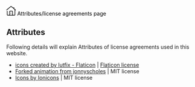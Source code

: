 <link rel="stylesheet" type="text/css" href="https://iamal.mooo.com/web-mark/stylesheet.css">
<wm><nav><a href="//iamal.mooo.com"><img src="/res/home.png" height="25px" /></a><a style="color:black;"> Attributes/license agreements page</a></nav></wm>
   
## Attributes
Following details will explain Attributes of license agreements
used in this website.

- <a href="https://www.flaticon.com/free-icons/home" title="home icons"> icons created by lutfix - Flaticon</a> | <a href="/res/license.pdf">Flaticon license</a>
- <a href="https://codepen.io/jonnyscholes/pen/QbKPdZ">Forked animation from jonnyscholes</a> | MIT license
- <a href="https://ionic.io/ionicons">Icons by Ionicons</a> | MIT license
